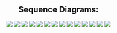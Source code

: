   ## <div align="center">Sequence Diagrams:</div> 
<p align="center">


  
 <img src = https://github.com/dspm2212/advanced-programing-ud/assets/151407920/26d8191b-50c3-4ca3-a099-8d59fa6a57d3>



 <img src = https://github.com/dspm2212/advanced-programing-ud/assets/151407920/0a7d7f53-156f-46a1-8c3e-019898e0749e>



 <img src =https://github.com/dspm2212/advanced-programing-ud/assets/151407920/2be2730e-839d-464a-8f80-3883bb1433ee>



 <img src =https://github.com/dspm2212/advanced-programing-ud/assets/151407920/622015dc-00ce-4870-9417-6a0ce3e41416>



 <img src =https://github.com/dspm2212/advanced-programing-ud/assets/151407920/1fcb4ab2-4a19-459e-9c9c-2b39eaf54117>



 <img src =https://github.com/dspm2212/advanced-programing-ud/assets/151407920/59d0f560-3a34-4132-bd60-3cbfe05dac90>


 <img src =https://github.com/dspm2212/advanced-programing-ud/assets/151407920/0be00712-07b3-4a5a-a4e5-513880e0ca2f>



 <img src =https://github.com/dspm2212/advanced-programing-ud/assets/151407920/4ee25d5a-e2bf-490a-87b3-24f0702b6640>


 <img src =(https://github.com/dspm2212/advanced-programing-ud/assets/151407920/eb3123f2-e27f-4195-b0bf-3b2e2abef7da>



 <img src =https://github.com/dspm2212/advanced-programing-ud/assets/151407920/719fda69-7690-4945-94d0-440f0e9c5d7f>


 <img src =https://github.com/dspm2212/advanced-programing-ud/assets/151407920/bf523fd4-db7d-4494-86b4-97fd4ad3d034>



 <img src =https://github.com/dspm2212/advanced-programing-ud/assets/151407920/0e4bb0df-9169-42e2-ac66-4764b05b16bb>



 <img src =https://github.com/dspm2212/advanced-programing-ud/assets/151407920/056229b4-fe9d-402b-943c-0560169b73a3>



 <img src =https://github.com/dspm2212/advanced-programing-ud/assets/151407920/791fc999-483e-422c-8150-e61b8f4b752a>

</p>

